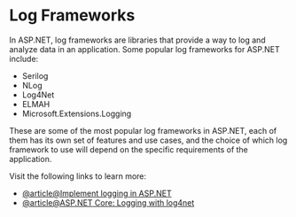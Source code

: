 # Log Frameworks

In ASP.NET, log frameworks are libraries that provide a way to log and analyze data in an application. Some popular log frameworks for ASP.NET include:

- Serilog
- NLog
- Log4Net
- ELMAH
- Microsoft.Extensions.Logging

These are some of the most popular log frameworks in ASP.NET, each of them has its own set of features and use cases, and the choice of which log framework to use will depend on the specific requirements of the application.

Visit the following links to learn more:

- [@article@Implement logging in ASP.NET](https://learn.microsoft.com/en-us/training/modules/aspnet-logging/)
- [@article@ASP.NET Core: Logging with log4net](https://www.linkedin.com/learning/asp-dot-net-core-logging-with-log4net)
